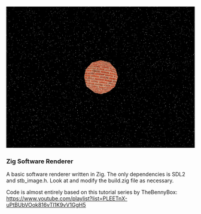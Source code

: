 ![Screenshot](image.png)

### Zig Software Renderer
A basic software renderer written in Zig.
The only dependencies is SDL2 and stb_image.h. Look at and modify the build.zig file as necessary.

Code is almost entirely based on this tutorial series by TheBennyBox: https://www.youtube.com/playlist?list=PLEETnX-uPtBUbVOok816vTl1K9vV1GgH5
